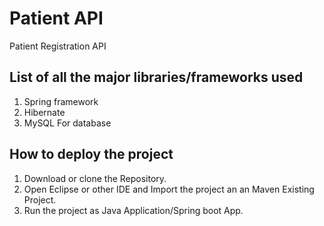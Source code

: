 # Patient API
Patient Registration API

## List of all the major libraries/frameworks used
1. Spring framework
2. Hibernate
3. MySQL For database

## How to deploy the project
1. Download or clone the Repository.
2. Open Eclipse or other IDE and Import the project an an Maven Existing Project.
3. Run the project as Java Application/Spring boot App.
